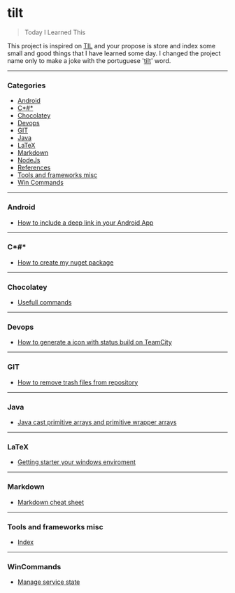 # tilt

> Today I Learned This

This project is inspired on [TIL](https://github.com/jbranchaud/til) and your propose is store and index some small and good things that I have learned some day.
I changed the project name only to make a joke with the portuguese '[tilt](https://pt.wikipedia.org/wiki/Tilt)' word.

---

### Categories

* [Android](#android)
* [C*#*](#c*#*)
* [Chocolatey](#chocolatey)
* [Devops](#devops)
* [GIT](#git)
* [Java](#java)
* [LaTeX](#latex)
* [Markdown](#markdown)
* [NodeJs](#nodejs)
* [References](#references)
* [Tools and frameworks misc](#toolsandframeworksmisc)
* [Win Commands](#wincommands)

---

### Android

- [How to include a deep link in your Android App](/android/how-to-include-deep-link.md)

---

### C*#*

- [How to create my nuget package](/c#/create-a-nuget-package.md)

---

### Chocolatey

- [Usefull commands](/chocolatey/usefull-commands.md)

---

### Devops

- [How to generate a icon with status build on TeamCity](/devops/teamcity/generate-status-build-widget.md)

---

### GIT

- [How to remove trash files from repository](/git/remove-trash-files.md)

---

### Java

- [Java cast primitive arrays and primitive wrapper arrays](/java/array-utils-to-cast-array.md)

---

### LaTeX

- [Getting starter your windows enviroment](/latex/get-starter-windows-enviroment.md)


---

### Markdown

- [Markdown cheat sheet](/markdown/markdown-cheat-sheet.md)

---

### Tools and frameworks misc

- [Index](/tools_and_frameworks/index.md)

---

### WinCommands

- [Manage service state](/wincommands/manage-service-state.md)
